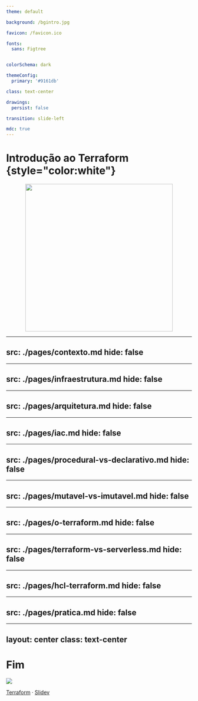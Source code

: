 ```yaml
---
theme: default

background: /bgintro.jpg

favicon: /favicon.ico

fonts:
  sans: Figtree


colorSchema: dark

themeConfig:
  primary: '#9161db'

class: text-center

drawings:
  persist: false

transition: slide-left

mdc: true
---
```


<Logo />

# **Introdução ao Terraform** {style="color:white"}


<div align="center">
  <img  src="/terraform.png" width="400px"/>
</div>

<!--
motivação: migração arquitetura interna para terraform
objetivo: compreender o que é terraform pra que usar e como usar
alvo: todos da area de ti
-->

---
src: ./pages/contexto.md
hide: false
---

---
src: ./pages/infraestrutura.md
hide: false
---

---
src: ./pages/arquitetura.md
hide: false
---

---
src: ./pages/iac.md
hide: false
---

---
src: ./pages/procedural-vs-declarativo.md
hide: false
---

---
src: ./pages/mutavel-vs-imutavel.md
hide: false
---

---
src: ./pages/o-terraform.md
hide: false
---

---
src: ./pages/terraform-vs-serverless.md
hide: false
---

---
src: ./pages/hcl-terraform.md
hide: false
---

---
src: ./pages/pratica.md
hide: false
---

---
layout: center
class: text-center
---



<!-- <div class="flex flex-col flex-items-center gap-10">
</div> -->


# **Fim**

<div class="h-20 w-20 m-auto">
    <img src="/default.png" />
</div>

<div class="mt-20"></div>

[Terraform](https://www.terraform.io/) · [Slidev](https://github.com/slidevjs/slidev)

<PoweredBySlidev />
